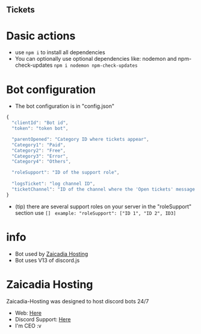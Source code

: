 ## Tickets

# Dasic actions

* use `npm i` to install all dependencies
* You can optionally use optional dependencies like: nodemon and npm-check-updates `npm i nodemon npm-check-updates `

# Bot configuration

* The bot configuration is in "config.json"

```js
{
  "clientId": "Bot id",
  "token": "token bot",

  "parentOpened": "Category ID where tickets appear",
  "Category1": "Paid",
  "Category2": "Free",
  "Category3": "Error",
  "Category4": "Others",

  "roleSupport": "ID of the support role", 
  
  "logsTicket": "log channel ID",
  "ticketChannel": "ID of the channel where the 'Open tickets' message will appear"
}
```

* (tip) there are several support roles on your server in the "roleSupport" section use `[]` ` example: "roleSupport": ["ID 1", "ID 2", ID3]`

# info

* Bot used by [Zaicadia Hosting](https://zaicadia-hosting.gq)
* Bot uses V13 of discord.js

# Zaicadia Hosting

 Zaicadia-Hosting was designed to host discord bots 24/7

 * Web: [Here](https://zaicadia-hosting.gq)
 * Discord Support: [Here](https://discord.gg/v54fxhVKdN)
 * I'm CEO :v